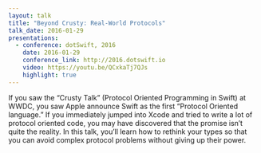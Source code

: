 ```yaml
---
layout: talk
title: "Beyond Crusty: Real-World Protocols"
talk_date: 2016-01-29
presentations:
  - conference: dotSwift, 2016
    date: 2016-01-29
    conference_link: http://2016.dotswift.io
    video: https://youtu.be/QCxkaTj7QJs
    highlight: true
---
```

If you saw the “Crusty Talk” (Protocol Oriented Programming in Swift) at WWDC, you saw Apple announce Swift as the first “Protocol Oriented language.” If you immediately jumped into Xcode and tried to write a lot of protocol oriented code, you may have discovered that the promise isn’t quite the reality. In this talk, you’ll learn how to rethink your types so that you can avoid complex protocol problems without giving up their power.

